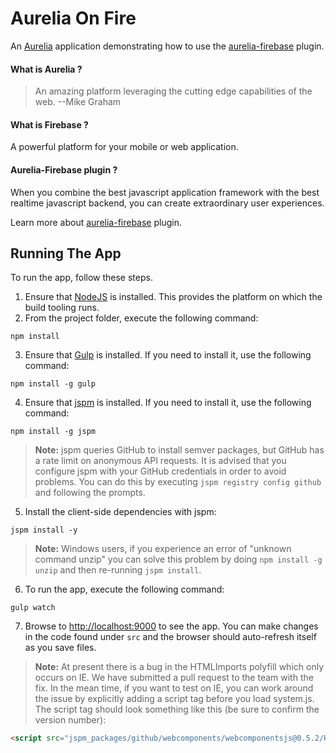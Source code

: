# Aurelia On Fire
An [Aurelia](http://aurelia.io/) application demonstrating how to use the [aurelia-firebase](https://github.com/pulsarblow/aurelia-firebase) plugin.

#### What is Aurelia ?

> An amazing platform leveraging the cutting edge capabilities of the web. 
--Mike Graham


#### What is Firebase ?

A powerful platform for your mobile or web application.

#### Aurelia-Firebase plugin ?

When you combine the best javascript application framework with the best realtime javascript backend, you can create extraordinary user experiences.

Learn more about [aurelia-firebase](https://github.com/pulsarblow/aurelia-firebase) plugin.
  
## Running The App

To run the app, follow these steps.

1. Ensure that [NodeJS](http://nodejs.org/) is installed. This provides the platform on which the build tooling runs.  
2. From the project folder, execute the following command:  

  `npm install`
  
3. Ensure that [Gulp](http://gulpjs.com/) is installed. If you need to install it, use the following command:  

  `npm install -g gulp`
  
4. Ensure that [jspm](http://jspm.io/) is installed. If you need to install it, use the following command:  

  `npm install -g jspm`    
> **Note:** jspm queries GitHub to install semver packages, but GitHub has a rate limit on anonymous API requests. It is advised that you configure jspm with your GitHub credentials in order to avoid problems. You can do this by executing `jspm registry config github` and following the prompts.  

5. Install the client-side dependencies with jspm:  

  `jspm install -y`
> **Note:** Windows users, if you experience an error of "unknown command unzip" you can solve this problem by doing `npm install -g unzip` and then re-running `jspm install`. 

6. To run the app, execute the following command:

  `gulp watch`
  
7. Browse to [http://localhost:9000](http://localhost:9000) to see the app. You can make changes in the code found under `src` and the browser should auto-refresh itself as you save files.

> **Note:** At present there is a bug in the HTMLImports polyfill which only occurs on IE. We have submitted a pull request to the team with the fix. In the mean time, if you want to test on IE, you can work around the issue by explicitly adding a script tag before you load system.js. The script tag should look something like this (be sure to confirm the version number):
```html
<script src="jspm_packages/github/webcomponents/webcomponentsjs@0.5.2/HTMLImports.js"></script>
```

